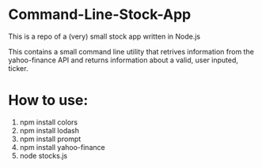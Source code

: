 Command-Line-Stock-App
======================

This is a repo of a (very) small stock app written in Node.js 

This contains a small command line utility that retrives information from the yahoo-finance API and returns information about a valid, user inputed, ticker. 


How to use: 
=================
1) npm install colors
2) npm install lodash
3) npm install prompt
4) npm install yahoo-finance
5) node stocks.js